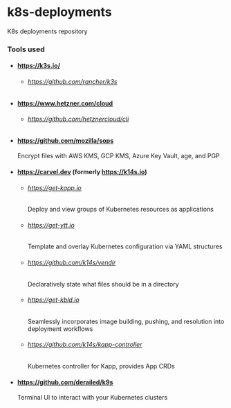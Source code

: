 # k8s-deployments
K8s deployments repository

### Tools used

- #### https://k3s.io/
  - ###### https://github.com/rancher/k3s

- #### https://www.hetzner.com/cloud
  - ###### https://github.com/hetznercloud/cli

- #### https://github.com/mozilla/sops
  Encrypt files with AWS KMS, GCP KMS, Azure Key Vault, age, and PGP

- #### https://carvel.dev (formerly https://k14s.io)
  - ###### https://get-kapp.io
    Deploy and view groups of Kubernetes resources as applications
  - ###### https://get-ytt.io
    Template and overlay Kubernetes configuration via YAML structures
  - ###### https://github.com/k14s/vendir
    Declaratively state what files should be in a directory
  - ###### https://get-kbld.io
    Seamlessly incorporates image building, pushing, and resolution into deployment workflows
  - ###### https://github.com/k14s/kapp-controller
    Kubernetes controller for Kapp, provides App CRDs

- #### https://github.com/derailed/k9s
  Terminal UI to interact with your Kubernetes clusters
